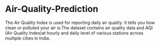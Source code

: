 # Air-Quality-Prediction
The Air Quality Index is used for reporting daily air quality. It tells you how clean or polluted your air is.The dataset contains air quality data and AQI (Air Quality Index)at hourly and daily level of various stations across multiple cities in India.
